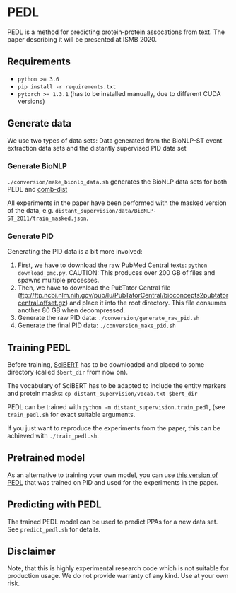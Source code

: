 # PEDL

PEDL is a method for predicting protein-protein assocations from text. The paper describing it will be presented at ISMB 2020.

## Requirements
* `python >= 3.6`
* `pip install -r requirements.txt`
* `pytorch >= 1.3.1` (has to be installed manually, due to different CUDA versions)

## Generate data
We use two types of data sets: Data generated from the BioNLP-ST event extraction data sets and the distantly supervised PID data set

### Generate BioNLP
`./conversion/make_bionlp_data.sh` generates the BioNLP data sets for both PEDL and [comb-dist](https://github.com/allenai/comb_dist_direct_relex/tree/master/relex)

All experiments in the paper have been performed with the masked version of the data, e.g. `distant_supervision/data/BioNLP-ST_2011/train_masked.json`.

### Generate PID
Generating the PID data is a bit more involved:

1. First, we have to download the raw PubMed Central texts: `python download_pmc.py`. CAUTION: This produces over 200 GB of files and spawns multiple processes.
2. Then, we have to download the PubTator Central file (ftp://ftp.ncbi.nlm.nih.gov/pub/lu/PubTatorCentral/bioconcepts2pubtatorcentral.offset.gz) and place it into the root directory. This file consumes another 80 GB when decompressed.
3. Generate the raw PID data: `./conversion/generate_raw_pid.sh`
4. Generate the final PID data: `./conversion_make_pid.sh`


## Training PEDL
Before training, [SciBERT](https://s3-us-west-2.amazonaws.com/ai2-s2-research/scibert/huggingface_pytorch/scibert_scivocab_uncased.tar) has to be downloaded and placed to some directory (called `$bert_dir` from now on). 

The vocabulary of SciBERT has to be adapted to include the entity markers and protein masks: `cp distant_supervision/vocab.txt $bert_dir`

PEDL can be trained with `python -m distant_supervision.train_pedl`, (see `train_pedl.sh` for exact suitable arguments.

If you just want to reproduce the experiments from the paper, this can be achieved with `./train_pedl.sh`.

## Pretrained model
As an alternative to training your own model, you can use [this version of PEDL](https://drive.google.com/open?id=1Toh49LDPdB8SoyRnhoO43HBC_nG4Ur3I) that was trained on PID and used for the experiments in the paper.

## Predicting with PEDL
The trained PEDL model can be used to predict PPAs for a new data set. See `predict_pedl.sh` for details.



## Disclaimer
Note, that this is highly experimental research code which is not suitable for production usage. We do not provide warranty of any kind. Use at your own risk.

